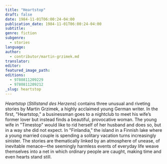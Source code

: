 ```yaml
---
title: "Heartstop"
draft: false
date: 1984-11-01T06:00:24-04:00
publication_date: 1984-11-01T06:00:24-04:00
subtitle:
genre: fiction
subgenre:
  - stories
language:
author:
  - contributor/martin-grzimek.md
translator:
editor:
featured_image_path:
editions:
  - 9780811209229
  - 9780811209212
_slug: heartstop
---
```


_Heartstop_ (_Stillstand des Herzens_) contains three unusual and riveting stories by Martin Grzimek, a highly acclaimed young German writer. In the first, "Heartstop," a businessman goes to a nightclub to meet his wife’s former lover but instead finds a beautiful, provocative woman. The young wife in "Timestop" would like to rid herself of her husband and does so, but in a way she did not expect. In "Finlandia," the island in a Finnish lake where a young married couple is spending a solitary vacation turns increasingly sinister. The stories are thematically linked by an atmosphere of unease, of inevitable menace––the seemingly harmless events of everyday life weave themselves into a net in which ordinary people are caught, making time and even hearts stand still.

